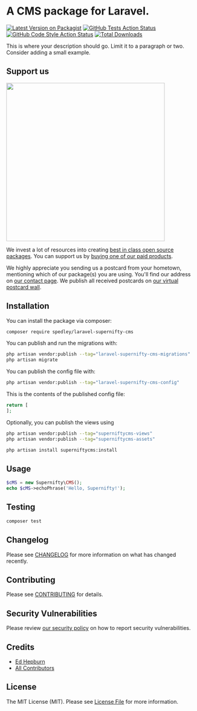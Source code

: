 # A CMS package for Laravel.

[![Latest Version on Packagist](https://img.shields.io/packagist/v/spedley/laravel-supernifty-cms.svg?style=flat-square)](https://packagist.org/packages/spedley/laravel-supernifty-cms)
[![GitHub Tests Action Status](https://img.shields.io/github/actions/workflow/status/spedley/laravel-supernifty-cms/run-tests.yml?branch=main&label=tests&style=flat-square)](https://github.com/spedley/laravel-supernifty-cms/actions?query=workflow%3Arun-tests+branch%3Amain)
[![GitHub Code Style Action Status](https://img.shields.io/github/actions/workflow/status/spedley/laravel-supernifty-cms/fix-php-code-style-issues.yml?branch=main&label=code%20style&style=flat-square)](https://github.com/spedley/laravel-supernifty-cms/actions?query=workflow%3A"Fix+PHP+code+style+issues"+branch%3Amain)
[![Total Downloads](https://img.shields.io/packagist/dt/spedley/laravel-supernifty-cms.svg?style=flat-square)](https://packagist.org/packages/spedley/laravel-supernifty-cms)

This is where your description should go. Limit it to a paragraph or two. Consider adding a small example.

## Support us

[<img src="https://github-ads.s3.eu-central-1.amazonaws.com/laravel-supernifty-cms.jpg?t=1" width="419px" />](https://spatie.be/github-ad-click/laravel-supernifty-cms)

We invest a lot of resources into creating [best in class open source packages](https://spatie.be/open-source). You can support us by [buying one of our paid products](https://spatie.be/open-source/support-us).

We highly appreciate you sending us a postcard from your hometown, mentioning which of our package(s) you are using. You'll find our address on [our contact page](https://spatie.be/about-us). We publish all received postcards on [our virtual postcard wall](https://spatie.be/open-source/postcards).

## Installation

You can install the package via composer:

```bash
composer require spedley/laravel-supernifty-cms
```

You can publish and run the migrations with:

```bash
php artisan vendor:publish --tag="laravel-supernifty-cms-migrations"
php artisan migrate
```

You can publish the config file with:

```bash
php artisan vendor:publish --tag="laravel-supernifty-cms-config"
```

This is the contents of the published config file:

```php
return [
];
```

Optionally, you can publish the views using

```bash
php artisan vendor:publish --tag="superniftycms-views"
php artisan vendor:publish --tag="superniftycms-assets"

php artisan install superniftycms:install


```

## Usage

```php
$cMS = new Supernifty\CMS();
echo $cMS->echoPhrase('Hello, Supernifty!');
```










## Testing

```bash
composer test
```

## Changelog

Please see [CHANGELOG](CHANGELOG.md) for more information on what has changed recently.

## Contributing

Please see [CONTRIBUTING](CONTRIBUTING.md) for details.

## Security Vulnerabilities

Please review [our security policy](../../security/policy) on how to report security vulnerabilities.

## Credits

- [Ed Hepburn](https://github.com/spedley)
- [All Contributors](../../contributors)

## License

The MIT License (MIT). Please see [License File](LICENSE.md) for more information.
